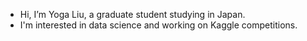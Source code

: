 - Hi, I’m Yoga Liu, a graduate student studying in Japan.
- I'm interested in data science and working on Kaggle competitions.


<!---
yogaliu-ds/yogaliu-ds is a ✨ special ✨ repository because its `README.md` (this file) appears on your GitHub profile.
You can click the Preview link to take a look at your changes.
--->
